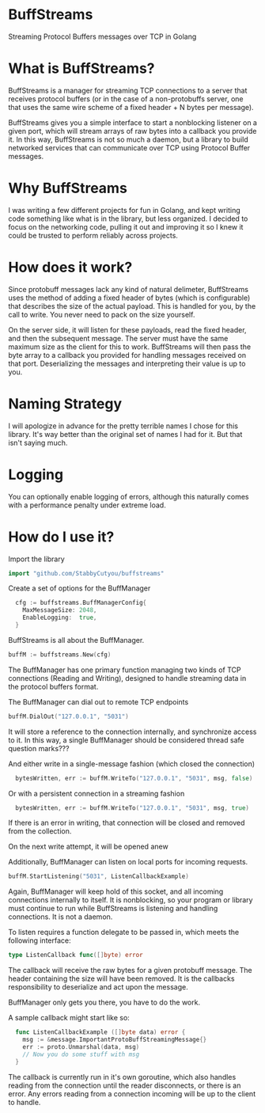 BuffStreams
====================

Streaming Protocol Buffers messages over TCP in Golang

What is BuffStreams?
=====================

BuffStreams is a manager for streaming TCP connections to a server that receives protocol buffers (or in the case of a non-protobuffs server, one that uses the same wire scheme of a fixed header + N bytes per message).

BuffStreams gives you a simple interface to start a nonblocking listener on a given port, which will stream arrays of raw bytes into a callback you provide it. In this way, BuffStreams is not so much a daemon, but a library to build networked services that can  communicate over TCP using Protocol Buffer messages.

Why BuffStreams
====================

I was writing a few different projects for fun in Golang, and kept writing code something like what is in the library, but less organized. I decided to focus on the networking code, pulling it out and improving it so I knew it could be trusted to perform reliably across projects. 

How does it work?
=================

Since protobuff messages lack any kind of natural delimeter, BuffStreams uses the method of adding a fixed header of bytes (which is configurable) that describes the size of the actual payload. This is handled for you, by the call to write. You never need to pack on the size yourself.

On the server side, it will listen for these payloads, read the fixed header, and then the subsequent message. The server must have the same maximum size as the client for this to work. BuffStreams will then pass the byte array to a callback you provided for handling messages received on that port. Deserializing the messages and interpreting their value is up to you.

Naming Strategy
=======================

I will apologize in advance for the pretty terrible names I chose for this library. It's way better than the original set of names I had for it. But that isn't saying much.

Logging
=======================

You can optionally enable logging of errors, although this naturally comes with a performance penalty under extreme load.

How do I use it?
===================

Import the library

```go
import "github.com/StabbyCutyou/buffstreams"
```

Create a set of options for the BuffManager
```go
  cfg := buffstreams.BuffManagerConfig{
    MaxMessageSize: 2048,
    EnableLogging:  true,
  }
```
BuffStreams is all about the BuffManager.

```go
buffM := buffstreams.New(cfg)
```

The BuffManager has one primary function managing two kinds of TCP connections (Reading and Writing), designed to handle streaming data in the protocol buffers format.

The BuffManager can dial out to remote TCP endpoints

```go
buffM.DialOut("127.0.0.1", "5031")
```
It will store a reference to the connection internally, and synchronize access to it. In this way, a single BuffManager should be considered thread safe question marks???

And either write in a single-message fashion (which closed the connection)

```go
  bytesWritten, err := buffM.WriteTo("127.0.0.1", "5031", msg, false)
```

Or with a persistent connection in a streaming fashion

```go
  bytesWritten, err := buffM.WriteTo("127.0.0.1", "5031", msg, true)
```

If there is an error in writing, that connection will be closed and removed from the collection.

On the next write attempt, it will be opened anew

Additionally, BuffManager can listen on local ports for incoming requests. 

```go
buffM.StartListening("5031", ListenCallbackExample)
```

Again, BuffManager will keep hold of this socket, and all incoming connections internally to itself. It is nonblocking, so your program or library must continue to run while BuffStreams is listening and handling connections. It is not a daemon.

To listen requires a function delegate to be passed in, which meets the following interface:

```go
type ListenCallback func([]byte) error
```

The callback will receive the raw bytes for a given protobuff message. The header containing the size will have been removed. It is the callbacks responsibility to deserialize and act upon the message.

BuffManager only gets you there, you have to do the work.

A sample callback might start like so:

```go
  func ListenCallbackExample ([]byte data) error {
    msg := &message.ImportantProtoBuffStreamingMessage{}
    err := proto.Unmarshal(data, msg)
    // Now you do some stuff with msg
  }
```

The callback is currently run in it's own goroutine, which also handles reading from the connection until the reader disconnects, or there is an error. Any errors reading from a connection incoming will be up to the client to handle.